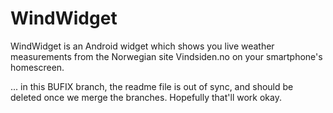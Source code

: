 # WindWidget
WindWidget is an Android widget which shows you live weather measurements from the Norwegian site Vindsiden.no on your smartphone's homescreen.

... in this BUFIX branch, the readme file is out of sync, and should be deleted once we merge the branches. Hopefully that'll work okay.
